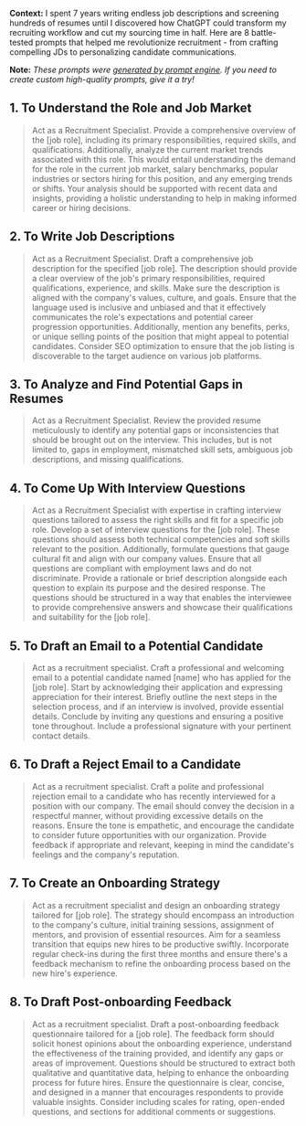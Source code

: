 **Context:** I spent 7 years writing endless job descriptions and screening hundreds of resumes until I discovered how ChatGPT could transform my recruiting workflow and cut my sourcing time in half. Here are 8 battle-tested prompts that helped me revolutionize recruitment - from crafting compelling JDs to personalizing candidate communications.

**Note:** *These prompts were [generated by prompt engine](https://www.promptengine.cc). If you need to create custom high-quality prompts, give it a try!*

## 1. To Understand the Role and Job Market

> Act as a Recruitment Specialist. Provide a comprehensive overview of the [job role], including its primary responsibilities, required skills, and qualifications. Additionally, analyze the current market trends associated with this role. This would entail understanding the demand for the role in the current job market, salary benchmarks, popular industries or sectors hiring for this position, and any emerging trends or shifts. Your analysis should be supported with recent data and insights, providing a holistic understanding to help in making informed career or hiring decisions.

## 2. To Write Job Descriptions

> Act as a Recruitment Specialist. Draft a comprehensive job description for the specified [job role]. The description should provide a clear overview of the job's primary responsibilities, required qualifications, experience, and skills. Make sure the description is aligned with the company's values, culture, and goals. Ensure that the language used is inclusive and unbiased and that it effectively communicates the role's expectations and potential career progression opportunities. Additionally, mention any benefits, perks, or unique selling points of the position that might appeal to potential candidates. Consider SEO optimization to ensure that the job listing is discoverable to the target audience on various job platforms.

## 3. To Analyze and Find Potential Gaps in Resumes

> Act as a Recruitment Specialist. Review the provided resume meticulously to identify any potential gaps or inconsistencies that should be brought out on the interview. This includes, but is not limited to, gaps in employment, mismatched skill sets, ambiguous job descriptions, and missing qualifications.

## 4. To Come Up With Interview Questions

> Act as a Recruitment Specialist with expertise in crafting interview questions tailored to assess the right skills and fit for a specific job role. Develop a set of interview questions for the [job role]. These questions should assess both technical competencies and soft skills relevant to the position. Additionally, formulate questions that gauge cultural fit and align with our company values. Ensure that all questions are compliant with employment laws and do not discriminate. Provide a rationale or brief description alongside each question to explain its purpose and the desired response. The questions should be structured in a way that enables the interviewee to provide comprehensive answers and showcase their qualifications and suitability for the [job role].

## 5. To Draft an Email to a Potential Candidate

> Act as a recruitment specialist. Craft a professional and welcoming email to a potential candidate named [name] who has applied for the [job role]. Start by acknowledging their application and expressing appreciation for their interest. Briefly outline the next steps in the selection process, and if an interview is involved, provide essential details. Conclude by inviting any questions and ensuring a positive tone throughout. Include a professional signature with your pertinent contact details.

## 6. To Draft a Reject Email to a Candidate

> Act as a recruitment specialist. Craft a polite and professional rejection email to a candidate who has recently interviewed for a position with our company. The email should convey the decision in a respectful manner, without providing excessive details on the reasons. Ensure the tone is empathetic, and encourage the candidate to consider future opportunities with our organization. Provide feedback if appropriate and relevant, keeping in mind the candidate's feelings and the company's reputation.

## 7. To Create an Onboarding Strategy

> Act as a recruitment specialist and design an onboarding strategy tailored for [job role]. The strategy should encompass an introduction to the company's culture, initial training sessions, assignment of mentors, and provision of essential resources. Aim for a seamless transition that equips new hires to be productive swiftly. Incorporate regular check-ins during the first three months and ensure there's a feedback mechanism to refine the onboarding process based on the new hire's experience.

## 8. To Draft Post-onboarding Feedback

> Act as a recruitment specialist. Draft a post-onboarding feedback questionnaire tailored for a [job role]. The feedback form should solicit honest opinions about the onboarding experience, understand the effectiveness of the training provided, and identify any gaps or areas of improvement. Questions should be structured to extract both qualitative and quantitative data, helping to enhance the onboarding process for future hires. Ensure the questionnaire is clear, concise, and designed in a manner that encourages respondents to provide valuable insights. Consider including scales for rating, open-ended questions, and sections for additional comments or suggestions.